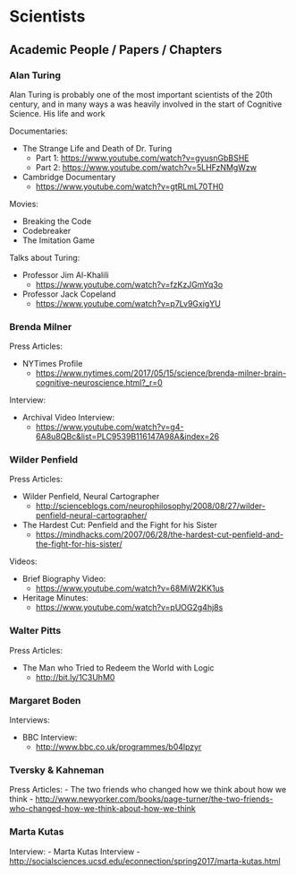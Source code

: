# Scientists

## Academic People / Papers / Chapters

### Alan Turing

Alan Turing is probably one of the most important scientists of the 20th century, and in many ways a was heavily involved in the start of Cognitive Science. His life and work

Documentaries:
- The Strange Life and Death of Dr. Turing
    - Part 1: https://www.youtube.com/watch?v=gyusnGbBSHE
    - Part 2: https://www.youtube.com/watch?v=5LHFzNMgWzw
- Cambridge Documentary
    - https://www.youtube.com/watch?v=gtRLmL70TH0

Movies:
- Breaking the Code
- Codebreaker
- The Imitation Game

Talks about Turing:
- Professor Jim Al-Khalili
    - https://www.youtube.com/watch?v=fzKzJGmYq3o
- Professor Jack Copeland
    - https://www.youtube.com/watch?v=p7Lv9GxigYU

### Brenda Milner

Press Articles:
- NYTimes Profile
    - https://www.nytimes.com/2017/05/15/science/brenda-milner-brain-cognitive-neuroscience.html?_r=0

Interview:
- Archival Video Interview:
    - https://www.youtube.com/watch?v=g4-6A8u8QBc&list=PLC9539B116147A98A&index=26

### Wilder Penfield

Press Articles:
- Wilder Penfield, Neural Cartographer
    - http://scienceblogs.com/neurophilosophy/2008/08/27/wilder-penfield-neural-cartographer/
- The Hardest Cut: Penfield and the Fight for his Sister
    - https://mindhacks.com/2007/06/28/the-hardest-cut-penfield-and-the-fight-for-his-sister/

Videos:
- Brief Biography Video:
    - https://www.youtube.com/watch?v=68MiW2KK1us
- Heritage Minutes:
    - https://www.youtube.com/watch?v=pUOG2g4hj8s

### Walter Pitts

Press Articles:
- The Man who Tried to Redeem the World with Logic
    - http://bit.ly/1C3UhM0

### Margaret Boden

Interviews:
- BBC Interview:
    - http://www.bbc.co.uk/programmes/b04lpzyr

### Tversky & Kahneman

Press Articles:
    - The two friends who changed how we think about how we think
        - http://www.newyorker.com/books/page-turner/the-two-friends-who-changed-how-we-think-about-how-we-think


### Marta Kutas

Interview:
    - Marta Kutas Interview
        - http://socialsciences.ucsd.edu/econnection/spring2017/marta-kutas.html
